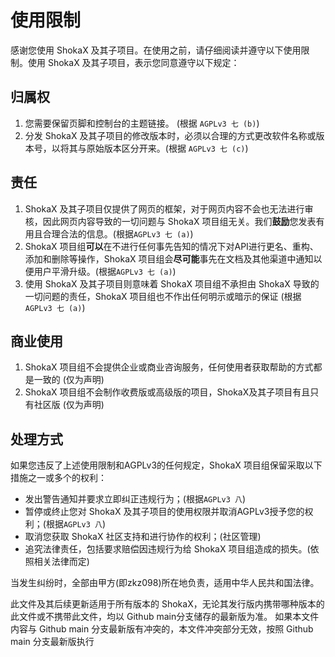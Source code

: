 # 使用限制
感谢您使用 ShokaX 及其子项目。在使用之前，请仔细阅读并遵守以下使用限制。使用 ShokaX 及其子项目，表示您同意遵守以下规定：
## 归属权
1. 您需要保留页脚和控制台的主题链接。 (根据 `AGPLv3 七 (b)`)
2. 分发 ShokaX 及其子项目的修改版本时，必须以合理的方式更改软件名称或版本号，以将其与原始版本区分开来。(根据 `AGPLv3 七 (c)`)

## 责任
1. ShokaX 及其子项目仅提供了网页的框架，对于网页内容不会也无法进行审核，因此网页内容导致的一切问题与 ShokaX 项目组无关。我们**鼓励**您发表有用且合理合法的信息。(根据`AGPLv3 七 (a)`)
2. ShokaX 项目组**可以**在不进行任何事先告知的情况下对API进行更名、重构、添加和删除等操作，ShokaX 项目组会**尽可能**事先在文档及其他渠道中通知以便用户平滑升级。(根据`AGPLv3 七 (a)`)
3. 使用 ShokaX 及其子项目则意味着 ShokaX 项目组不承担由 ShokaX 导致的一切问题的责任，ShokaX 项目组也不作出任何明示或暗示的保证 (根据`AGPLv3 七 (a)`)

## 商业使用
1. ShokaX 项目组不会提供企业或商业咨询服务，任何使用者获取帮助的方式都是一致的 (仅为声明)
2. ShokaX 项目组不会制作收费版或高级版的项目，ShokaX及其子项目有且只有社区版 (仅为声明)

## 处理方式
如果您违反了上述使用限制和AGPLv3的任何规定，ShokaX 项目组保留采取以下措施之一或多个的权利：
- 发出警告通知并要求立即纠正违规行为；(根据`AGPLv3 八`)
- 暂停或终止您对 ShokaX 及其子项目的使用权限并取消AGPLv3授予您的权利；(根据`AGPLv3 八`)
- 取消您获取 ShokaX 社区支持和进行协作的权利；(社区管理)
- 追究法律责任，包括要求赔偿因违规行为给 ShokaX 项目组造成的损失。(依照相关法律而定)

当发生纠纷时，全部由甲方(即zkz098)所在地负责，适用中华人民共和国法律。

此文件及其后续更新适用于所有版本的 ShokaX，无论其发行版内携带哪种版本的此文件或不携带此文件，均以 Github main分支储存的最新版为准。
如果本文件内容与 Github main 分支最新版有冲突的，本文件冲突部分无效，按照 Github main 分支最新版执行 